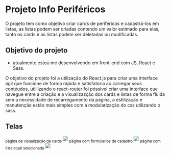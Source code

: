 # Projeto Info Periféricos

O projeto tem como objetivo criar cards de periféricos e cadastrá-los em listas, as listas podem ser criadas contendo um valor estimado para elas, tanto os cards e
as listas podem ser deletadas ou modificadas.

## Objetivo do projeto
- atualmente estou me desenvolvendo em front-end com JS, React e Sass.

O objetivo do projeto foi a utilização do React.js para criar uma interface ágil que funcione de forma rápida e satisfatoria ao carregar seus contéudos, utiilizando o
react-router foi póssivel criar uma interface que navegue entre a criação e a visualizazção dos cards e listas de forma fluida sem a necessidade de recarregamento da página, a estilização e manutenção estão mais simples com a modularização do css utilizando o sass.
 
## Telas
<div>
  <sub>página de visualização de cards </sub>
  <img src="https://user-images.githubusercontent.com/103278618/225445293-59f034a2-1e18-4ecd-93a7-a9fb0d62a8f8.png" />
  <sub>página com formularios de cadastro </sub>
  <img src="https://user-images.githubusercontent.com/103278618/225445303-b73227d7-f7a4-47eb-a675-1a5202d00163.png" />
  <sub>página com lista atual selecionada </sub>
  <img src="https://user-images.githubusercontent.com/103278618/225445304-a07a8a81-eab9-4c1c-ae6a-8ddcf736a56b.png" />
<div>
